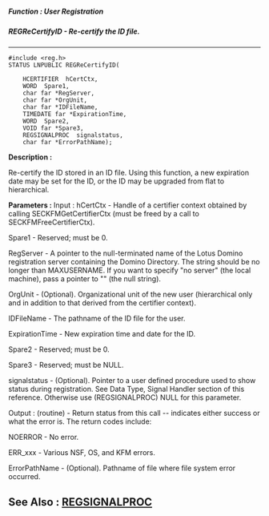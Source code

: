 ##### Function : User Registration
##### REGReCertifyID - Re-certify the ID file.
---
```
#include <reg.h>
STATUS LNPUBLIC REGReCertifyID(

	HCERTIFIER  hCertCtx,
	WORD  Spare1,
	char far *RegServer,
	char far *OrgUnit,
	char far *IDFileName,
	TIMEDATE far *ExpirationTime,
	WORD  Spare2,
	VOID far *Spare3,
	REGSIGNALPROC  signalstatus,
	char far *ErrorPathName);
```
**Description :**

Re-certify the ID stored in an ID file.  Using this function, a new expiration 
date may be set for the ID, or the ID may be upgraded from flat to 
hierarchical.

**Parameters :**
Input :
hCertCtx  -  Handle of a certifier context obtained by calling SECKFMGetCertifierCtx (must be freed by a call to SECKFMFreeCertifierCtx).

Spare1  -  Reserved;  must be 0.

RegServer  -  A pointer to the null-terminated name of the Lotus Domino registration server containing the Domino Directory.  The string should be no longer than MAXUSERNAME. If you want to specify "no server" (the local machine), pass a pointer to "" (the null string).

OrgUnit  -  (Optional).  Organizational unit of the new user (hierarchical only and in addition to that derived from the certifier context).

IDFileName  -  The pathname of the ID file for the user.

ExpirationTime  -  New expiration time and date for the ID.

Spare2  -  Reserved;  must be 0.

Spare3  -  Reserved;  must be NULL.

signalstatus  -  (Optional).  Pointer to a user defined procedure used to show status during registration.  See Data Type, Signal Handler section of this reference.  Otherwise use (REGSIGNALPROC) NULL for this parameter.

Output :
(routine)  -  Return status from this call -- indicates either success or what the error is. The return codes include:

NOERROR  -  No error.

ERR_xxx  -  Various NSF, OS, and KFM errors.


ErrorPathName  -  (Optional).  Pathname of file where file system error occurred.


**See Also :**
[REGSIGNALPROC](/domino-c-api-docs/reference/Data/REGSIGNALPROC)
---
